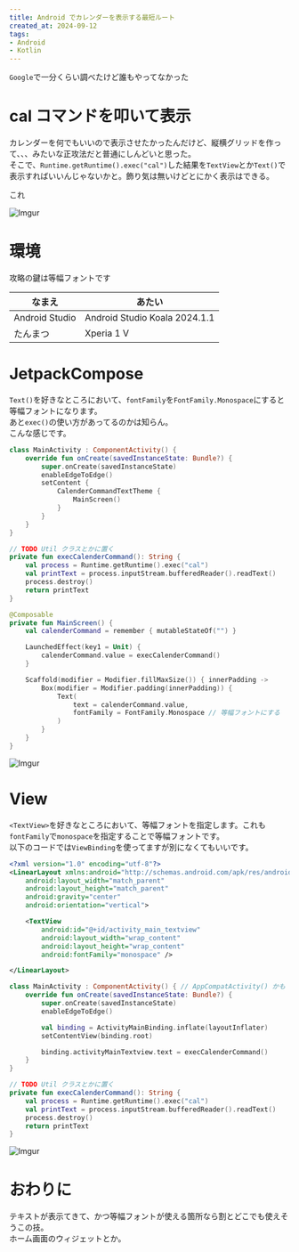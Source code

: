 ```yaml
---
title: Android でカレンダーを表示する最短ルート
created_at: 2024-09-12
tags:
- Android
- Kotlin
---
```


`Google`で一分くらい調べたけど誰もやってなかった

# cal コマンドを叩いて表示
カレンダーを何でもいいので表示させたかったんだけど、縦横グリッドを作って、、、みたいな正攻法だと普通にしんどいと思った。  
そこで、`Runtime.getRuntime().exec("cal")`した結果を`TextView`とか`Text()`で表示すればいいんじゃないかと。飾り気は無いけどとにかく表示はできる。

これ

![Imgur](https://imgur.com/J8arIyY.png)

# 環境
攻略の鍵は等幅フォントです

| なまえ         | あたい                        |
|----------------|-------------------------------|
| Android Studio | Android Studio Koala 2024.1.1 |
| たんまつ       | Xperia 1 V                    |

# JetpackCompose
`Text()`を好きなところにおいて、`fontFamily`を`FontFamily.Monospace`にすると等幅フォントになります。  
あと`exec()`の使い方があってるのかは知らん。  
こんな感じです。

```kotlin
class MainActivity : ComponentActivity() {
    override fun onCreate(savedInstanceState: Bundle?) {
        super.onCreate(savedInstanceState)
        enableEdgeToEdge()
        setContent {
            CalenderCommandTextTheme {
                MainScreen()
            }
        }
    }
}

// TODO Util クラスとかに置く
private fun execCalenderCommand(): String {
    val process = Runtime.getRuntime().exec("cal")
    val printText = process.inputStream.bufferedReader().readText()
    process.destroy()
    return printText
}

@Composable
private fun MainScreen() {
    val calenderCommand = remember { mutableStateOf("") }

    LaunchedEffect(key1 = Unit) {
        calenderCommand.value = execCalenderCommand()
    }

    Scaffold(modifier = Modifier.fillMaxSize()) { innerPadding ->
        Box(modifier = Modifier.padding(innerPadding)) {
            Text(
                text = calenderCommand.value,
                fontFamily = FontFamily.Monospace // 等幅フォントにする
            )
        }
    }
}
```

![Imgur](https://imgur.com/guRhfEB.png)

# View
`<TextView>`を好きなところにおいて、等幅フォントを指定します。これも`fontFamily`で`monospace`を指定することで等幅フォントです。  
以下のコードでは`ViewBinding`を使ってますが別になくてもいいです。

```xml
<?xml version="1.0" encoding="utf-8"?>
<LinearLayout xmlns:android="http://schemas.android.com/apk/res/android"
    android:layout_width="match_parent"
    android:layout_height="match_parent"
    android:gravity="center"
    android:orientation="vertical">

    <TextView
        android:id="@+id/activity_main_textview"
        android:layout_width="wrap_content"
        android:layout_height="wrap_content"
        android:fontFamily="monospace" />

</LinearLayout>
```

```kotlin
class MainActivity : ComponentActivity() { // AppCompatActivity() かも
    override fun onCreate(savedInstanceState: Bundle?) {
        super.onCreate(savedInstanceState)
        enableEdgeToEdge()

        val binding = ActivityMainBinding.inflate(layoutInflater)
        setContentView(binding.root)

        binding.activityMainTextview.text = execCalenderCommand()
    }
}

// TODO Util クラスとかに置く
private fun execCalenderCommand(): String {
    val process = Runtime.getRuntime().exec("cal")
    val printText = process.inputStream.bufferedReader().readText()
    process.destroy()
    return printText
}
```

![Imgur](https://imgur.com/QUNnrP4.png)

# おわりに
テキストが表示てきて、かつ等幅フォントが使える箇所なら割とどこでも使えそうこの技。  
ホーム画面のウィジェットとか。